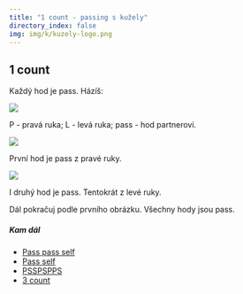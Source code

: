 ```yaml
---
title: "1 count - passing s kužely"
directory_index: false
img: img/k/kuzely-logo.png
---
```


## 1 count


Každý hod je pass. Házíš:

![](img/k/kuzely-passing-1count-rytmus.png)

P - pravá ruka; L - levá ruka; pass - hod partnerovi.

![](img/k/kuzely-passing-1counta.png)

První hod je pass z pravé ruky.

![](img/k/kuzely-passing-1countb.png)

I druhý hod je pass. Tentokrát z levé ruky.


Dál pokračuj podle prvního obrázku. Všechny hody jsou pass.


##### Kam dál

- [Pass pass self](/kuzely/passing/pps.html "PPS")
- [Pass self](/kuzely/passing/ps.html "PS")
- [PSSPSPPS](/kuzely/passing/psspspps.html "Pass self self pass self pass pass self")
- [3 count](/kuzely/passing/3count.html "Valčík")
